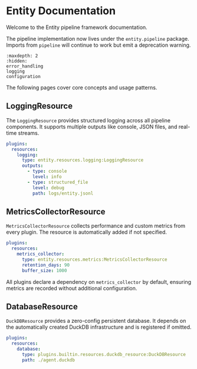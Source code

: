 # Entity Documentation

Welcome to the Entity pipeline framework documentation.

The pipeline implementation now lives under the ``entity.pipeline`` package. Imports from ``pipeline`` will continue to work but emit a deprecation warning.

```{toctree}
:maxdepth: 2
:hidden:
error_handling
logging
configuration
```

The following pages cover core concepts and usage patterns.

## LoggingResource

The `LoggingResource` provides structured logging across all pipeline components. It supports multiple outputs like console, JSON files, and real-time streams.

```yaml
plugins:
  resources:
    logging:
      type: entity.resources.logging:LoggingResource
      outputs:
        - type: console
          level: info
        - type: structured_file
          level: debug
          path: logs/entity.jsonl
```

## MetricsCollectorResource

`MetricsCollectorResource` collects performance and custom metrics from every plugin. The resource is automatically added if not specified.

```yaml
plugins:
  resources:
    metrics_collector:
      type: entity.resources.metrics:MetricsCollectorResource
      retention_days: 90
      buffer_size: 1000
```

All plugins declare a dependency on ``metrics_collector`` by default, ensuring
metrics are recorded without additional configuration.

## DatabaseResource

`DuckDBResource` provides a zero-config persistent database. It depends on the
automatically created DuckDB infrastructure and is registered if omitted.

```yaml
plugins:
  resources:
    database:
      type: plugins.builtin.resources.duckdb_resource:DuckDBResource
      path: ./agent.duckdb
```

